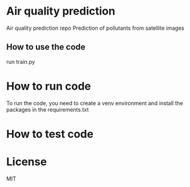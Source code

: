 # Air quality prediction
Air quality prediction repo
Prediction of pollutants from satellite images

## How to use the code
run train.py


# How to run code
To run the code, you need to create a venv environment and install the packages in the requirements.txt




# How to test code

# License 
MIT




